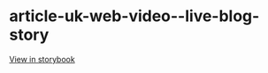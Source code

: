 # article-uk-web-video--live-blog-story

[View in storybook](https://raw.githack.com/Independent-Digital-News-and-Media-Ltd/indy-pwamp-sb/PR-1655-sb/index.html?path=/story/article-uk-web-video--live-blog-story)